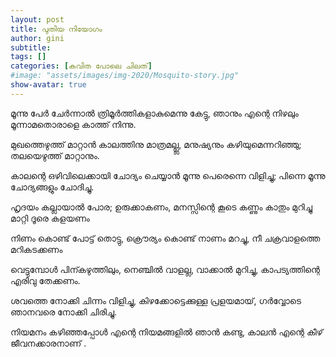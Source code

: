 ```yaml
---
layout: post
title: പുതിയ നിയോഗം
author: gini
subtitle: 
tags: []
categories: [കവിത പോലെ ചിലത്]
#image: "assets/images/img-2020/Mosquito-story.jpg"
show-avatar: true
---
```


മൂന്നു പേര്‍ ചേര്‍ന്നാല്‍ ത്രിമൂര്‍ത്തികളാകുമെന്നു 
കേട്ടു, ഞാനും എന്റെ നിഴലും
മൂന്നാമതൊരാളെ  കാത്ത് നിന്നു.


മുഖത്തെഴുത്ത്‌ മാറ്റാന്‍ കാലത്തിനു മാത്രമല്ല്ല,
മനുഷ്യനും കഴിയുമെന്നറിഞ്ഞു;
തലയെഴുത്ത് മാറ്റാനും.


കാലന്റെ ഒഴിവിലെക്കായി ചോദ്യം ചെയ്യാന്‍ 
മൂന്നു പെരെന്നെ വിളിച്ചു; പിന്നെ
മൂന്നു ചോദ്യങ്ങളും ചോദിച്ചു.


ഹൃദയം കല്ലായാല്‍ പോര; ഉരുക്കാകണം,
മനസ്സിന്റെ കൂടെ കണ്ണും കാതും 
മുറിച്ചു മാറ്റി ദൂരെ കളയണം


നിണം കൊണ്ട് പോട്ട്‌ തൊട്ടു,
ക്രൌര്യം കൊണ്ട് നാണം മറച്ചു, നീ
ചക്രവാളത്തെ മറികടക്കണം


വെട്ടുമ്പോള്‍ പിന്കഴുത്തിലും,
നെഞ്ചില്‍ വാളല്ല, വാക്കാല്‍ മുറിച്ചു,
കാപട്യത്തിന്റെ എരിവു തേക്കണം.


ശവത്തെ നോക്കി ചിന്നം വിളിച്ചു,
കിഴക്കോട്ടെക്കുള്ള പ്രളയമായ്, ഗര്‍വ്വോടെ 
ഞാനവരെ നോക്കി ചിരിച്ചു.


നിയമനം കഴിഞ്ഞപ്പോള്‍ എന്റെ 
നിയമങ്ങളില്‍ ഞാന്‍ കണ്ടു, കാലന്‍
എന്റെ കീഴ് ജീവനക്കാരനാണ് .